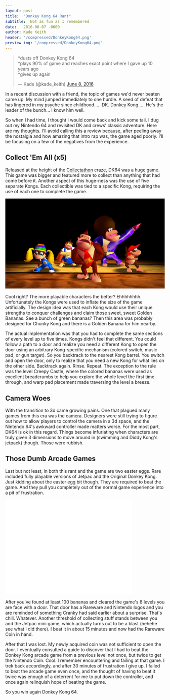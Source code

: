 ```yaml
---
layout: post
title:  "Donkey Kong 64 Rant"
subtitle:  Not as fun as I remembered
date:   2016-06-07 -0600
author: Kade Keith
header: '/compressed/DonkeyKong64.png'
preview_img: '/compressed/DonkeyKong64.png'
---
```


<blockquote class="twitter-tweet" data-lang="en"><p lang="en" dir="ltr">*dusts off Donkey Kong 64<br>*plays 90% of game and reaches exact point where I gave up 10 years ago<br>*gives up again</p>&mdash; Kade (@kade_keith) <a href="https://twitter.com/kade_keith/status/740379580679102466">June 8, 2016</a></blockquote>
<script async src="//platform.twitter.com/widgets.js" charset="utf-8"></script>

In a recent discussion with a friend, the topic of games we'd never beaten came up. My mind jumped immediately to one hurdle. A seed of defeat that has lingered in my psyche since childhood..... DK. Donkey Kong..... He's the leader of the bunch... I know him well.

So when I had time, I thought I would come back and kick some tail. I dug out my Nintendo 64 and revisited DK and crews' classic adventure. Here are my thoughts. I'll avoid calling this a review because, after peeling away the nostalgia and how amazing that intro rap was, the game aged poorly. I'll be focusing on a few of the negatives from the experience.

## Collect 'Em All (x5)
Released at the height of the <a href="http://the-artifice.com/nintendo-collectathon/" target="_blank">Collectathon</a> craze, DK64 was a huge game. This game was bigger and featured more to collect than anything that had come before it. Another aspect of this huge-ness was the use of five separate Kongs. Each collectible was tied to a specific Kong, requiring the use of each one to complete the game. 

<img src="/compressed/donkey-kong-64-rap-intro.jpg" alt="The cast" class="medium-img"/>

Cool right? The more playable characters the better? Ehhhhhhhh. Unfortunately the Kongs were used to inflate the size of the game artificially. The design idea was that each Kong would use their unique strengths to conquer challenges and claim those sweet, sweet Golden Bananas. See a bunch of green bananas? Then this area was probably designed for Chunky Kong and there is a Golden Banana for him nearby. 

The actual implementation was that you had to complete the same sections of every level up to five times. Kongs didn't feel that different. You could follow a path to a door and realize you need a different Kong to open the door using an arbitrary Kong-specific mechanism (colored switch, music pad, or gun target). So you backtrack to the nearest Kong barrel. You switch and open the door, only to realize that you need a new Kong for what lies on the other side. Backtrack again. Rinse. Repeat. The exception to the rule was the level Creepy Castle, where the colored bananas were used as excellent breadcrumbs to help you explore the whole level the first time through, and warp pad placement made traversing the level a breeze.  

## Camera Woes

With the transition to 3d came growing pains. One that plagued many games from this era was the camera. Designers were still trying to figure out how to allow players to control the camera in a 3d space, and the Nintendo 64's awkward controller made matters worse. For the most part, DK64 is ok in this regard. Things become infuriating when characters are truly given 3 dimensions to move around in (swimming and Diddy Kong's jetpack) though. Those were rubbish.

## Those Dumb Arcade Games

Last but not least, in both this rant and the game are two easter eggs. Rare included fully playable versions of Jetpac and the Original Donkey Kong. Just kidding about the easter egg bit though. They are required to beat the game. And they pull you completely out of the normal game experience into a pit of frustration.

<iframe src="//giphy.com/embed/Wq4XuPC9gFzR6?html5=true" width="400" height="296" frameBorder="0" class="giphy-embed" allowFullScreen></iframe>

After you've found at least 100 bananas and cleared the game's 8 levels you are face with a door. That door has a Rareware and Nintendo logos and you are reminded of something Cranky had said earlier about a surprise. That's chill. Whatever. Another threshold of collecting stuff stands between you and the Jetpac mini game, which actually turns out to be a blast (hehehe see what I did there). I beat it in about 15 minutes and now had the Rareware Coin in hand. 

After that I was lost. My newly acquired coin was not sufficient to open the door. I eventually consulted a guide to discover that I had to beat the Donkey Kong arcade game from a previous level not once, but twice to get the Nintendo Coin. Cool. I remember encountering and failing at that game. I trek back accordingly, and after 30 minutes of frustration I give up. I failed to beat the arcade game even once, and the thought of having to beat it twice was enough of a deterrent for me to put down the controller, and once again relinquish hope of beating the game. 

So you win again Donkey Kong 64. 

